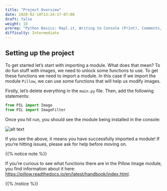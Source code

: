 ```yaml
---
title: "Project Overview"
date: 2020-02-10T13:24:17-07:00
draft: false
weight: 18
prereq: "Python Basics: Repl.it, Writing to Console (Print), Comments, Data Types - Strings, Numbers, Booleans, Variables, Reading from Console, Functions"
difficulty: Intermediate
--- 
```


## Setting up the project

To get started let’s start with importing a module. What does that mean? To do fun stuff with images, we need to unlock some functions to use. To get these functions we need to import a module. In this case if we import the module `Pillow`, we can use some functions that will help us modify images.

Firstly, let’s delete everything in the `main.py` file. Then, add the following statements:

```python
from PIL import Image
from PIL import ImageFilter
```

Once you hit run, you should see the module being installed in the console:

![alt text](../media/installed_module.png "image of what you should see when you successfully install the module")

If you see the above, it means you have successfully imported a module! If you’re hitting issues, please ask for help before moving on.

{{% notice note %}}

If you’re curious to see what functions there are in the Pillow Image module, you find information about it here: https://pillow.readthedocs.io/en/latest/handbook/index.html.

{{% /notice %}}
